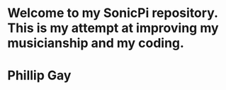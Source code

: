 # Welcome to my SonicPi repository. This is my attempt at improving my musicianship and my coding.
# Phillip Gay
